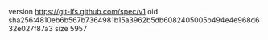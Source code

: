 version https://git-lfs.github.com/spec/v1
oid sha256:4810eb6b567b7364981b15a3962b5db6082405005b494e4e968d632e027f87a3
size 5957
